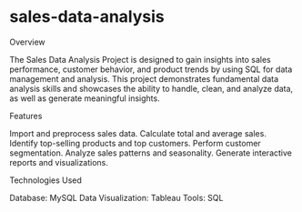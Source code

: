 # sales-data-analysis

Overview

The Sales Data Analysis Project is designed to gain insights into sales performance, customer behavior, and product trends by using SQL for data management and analysis. This project demonstrates fundamental data analysis skills and showcases the ability to handle, clean, and analyze data, as well as generate meaningful insights.

Features

Import and preprocess sales data.
Calculate total and average sales.
Identify top-selling products and top customers.
Perform customer segmentation.
Analyze sales patterns and seasonality.
Generate interactive reports and visualizations.

Technologies Used

Database: MySQL
Data Visualization: Tableau
Tools: SQL
